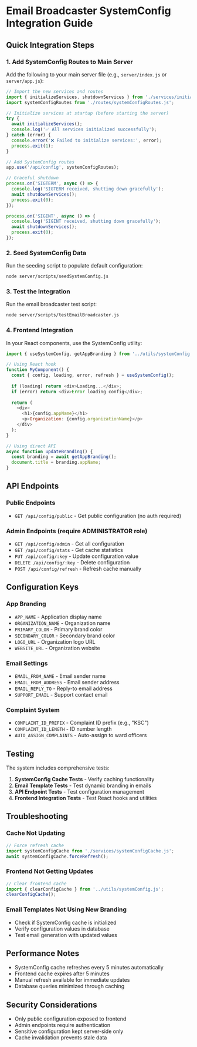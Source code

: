 # Email Broadcaster SystemConfig Integration Guide

## Quick Integration Steps

### 1. Add SystemConfig Routes to Main Server

Add the following to your main server file (e.g., `server/index.js` or `server/app.js`):

```javascript
// Import the new services and routes
import { initializeServices, shutdownServices } from './services/initializeServices.js';
import systemConfigRoutes from './routes/systemConfigRoutes.js';

// Initialize services at startup (before starting the server)
try {
  await initializeServices();
  console.log('✅ All services initialized successfully');
} catch (error) {
  console.error('❌ Failed to initialize services:', error);
  process.exit(1);
}

// Add SystemConfig routes
app.use('/api/config', systemConfigRoutes);

// Graceful shutdown
process.on('SIGTERM', async () => {
  console.log('SIGTERM received, shutting down gracefully');
  await shutdownServices();
  process.exit(0);
});

process.on('SIGINT', async () => {
  console.log('SIGINT received, shutting down gracefully');
  await shutdownServices();
  process.exit(0);
});
```

### 2. Seed SystemConfig Data

Run the seeding script to populate default configuration:

```bash
node server/scripts/seedSystemConfig.js
```

### 3. Test the Integration

Run the email broadcaster test script:

```bash
node server/scripts/testEmailBroadcaster.js
```

### 4. Frontend Integration

In your React components, use the SystemConfig utility:

```javascript
import { useSystemConfig, getAppBranding } from '../utils/systemConfig.js';

// Using React hook
function MyComponent() {
  const { config, loading, error, refresh } = useSystemConfig();
  
  if (loading) return <div>Loading...</div>;
  if (error) return <div>Error loading config</div>;
  
  return (
    <div>
      <h1>{config.appName}</h1>
      <p>Organization: {config.organizationName}</p>
    </div>
  );
}

// Using direct API
async function updateBranding() {
  const branding = await getAppBranding();
  document.title = branding.appName;
}
```

## API Endpoints

### Public Endpoints
- `GET /api/config/public` - Get public configuration (no auth required)

### Admin Endpoints (require ADMINISTRATOR role)
- `GET /api/config/admin` - Get all configuration
- `GET /api/config/stats` - Get cache statistics
- `PUT /api/config/:key` - Update configuration value
- `DELETE /api/config/:key` - Delete configuration
- `POST /api/config/refresh` - Refresh cache manually

## Configuration Keys

### App Branding
- `APP_NAME` - Application display name
- `ORGANIZATION_NAME` - Organization name
- `PRIMARY_COLOR` - Primary brand color
- `SECONDARY_COLOR` - Secondary brand color
- `LOGO_URL` - Organization logo URL
- `WEBSITE_URL` - Organization website

### Email Settings
- `EMAIL_FROM_NAME` - Email sender name
- `EMAIL_FROM_ADDRESS` - Email sender address
- `EMAIL_REPLY_TO` - Reply-to email address
- `SUPPORT_EMAIL` - Support contact email

### Complaint System
- `COMPLAINT_ID_PREFIX` - Complaint ID prefix (e.g., "KSC")
- `COMPLAINT_ID_LENGTH` - ID number length
- `AUTO_ASSIGN_COMPLAINTS` - Auto-assign to ward officers

## Testing

The system includes comprehensive tests:

1. **SystemConfig Cache Tests** - Verify caching functionality
2. **Email Template Tests** - Test dynamic branding in emails
3. **API Endpoint Tests** - Test configuration management
4. **Frontend Integration Tests** - Test React hooks and utilities

## Troubleshooting

### Cache Not Updating
```javascript
// Force refresh cache
import systemConfigCache from './services/systemConfigCache.js';
await systemConfigCache.forceRefresh();
```

### Frontend Not Getting Updates
```javascript
// Clear frontend cache
import { clearConfigCache } from '../utils/systemConfig.js';
clearConfigCache();
```

### Email Templates Not Using New Branding
- Check if SystemConfig cache is initialized
- Verify configuration values in database
- Test email generation with updated values

## Performance Notes

- SystemConfig cache refreshes every 5 minutes automatically
- Frontend cache expires after 5 minutes
- Manual refresh available for immediate updates
- Database queries minimized through caching

## Security Considerations

- Only public configuration exposed to frontend
- Admin endpoints require authentication
- Sensitive configuration kept server-side only
- Cache invalidation prevents stale data